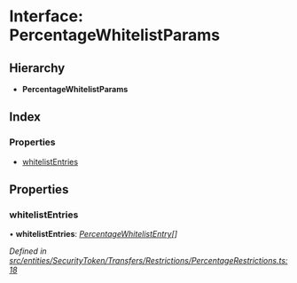 # Interface: PercentageWhitelistParams

## Hierarchy

- **PercentageWhitelistParams**

## Index

### Properties

- [whitelistEntries](_entities_securitytoken_transfers_restrictions_percentagerestrictions_.percentagewhitelistparams.md#whitelistentries)

## Properties

### whitelistEntries

• **whitelistEntries**: _[PercentageWhitelistEntry](_types_index_.percentagewhitelistentry.md)[]_

_Defined in [src/entities/SecurityToken/Transfers/Restrictions/PercentageRestrictions.ts:18](https://github.com/PolymathNetwork/polymath-sdk/blob/d80c6e9/src/entities/SecurityToken/Transfers/Restrictions/PercentageRestrictions.ts#L18)_
